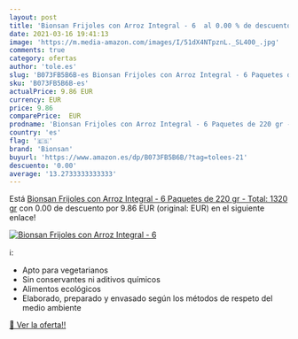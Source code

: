 ```yaml
---
layout: post
title: 'Bionsan Frijoles con Arroz Integral - 6  al 0.00 % de descuento'
date: 2021-03-16 19:41:13
image: 'https://m.media-amazon.com/images/I/51dX4NTpznL._SL400_.jpg'
comments: true
category: ofertas
author: 'tole.es'
slug: 'B073FB5B6B-es Bionsan Frijoles con Arroz Integral - 6 Paquetes de 220 gr...'
sku: 'B073FB5B6B-es'
actualPrice: 9.86 EUR
currency: EUR
price: 9.86
comparePrice:  EUR
prodname: 'Bionsan Frijoles con Arroz Integral - 6 Paquetes de 220 gr - Total: 1320 gr'
country: 'es'
flag: '🇪🇸'
brand: 'Bionsan'
buyurl: 'https://www.amazon.es/dp/B073FB5B6B/?tag=tolees-21'
descuento: '0.00'
average: '13.2733333333333'
---
```


Está [Bionsan Frijoles con Arroz Integral - 6 Paquetes de 220 gr - Total: 1320 gr](https://www.amazon.es/dp/B073FB5B6B/?tag=tolees-21) con 0.00 de descuento por 9.86 EUR (original:  EUR) en el siguiente enlace!

[![Bionsan Frijoles con Arroz Integral - 6 ](https://m.media-amazon.com/images/I/51dX4NTpznL._SL400_.jpg)](https://www.amazon.es/dp/B073FB5B6B/?tag=tolees-21)

ℹ️:

- Apto para vegetarianos
- Sin conservantes ni aditivos químicos
- Alimentos ecológicos
- Elaborado, preparado y envasado según los métodos de respeto del medio ambiente

[🛒 Ver la oferta!!](https://www.amazon.es/dp/B073FB5B6B/?tag=tolees-21)
